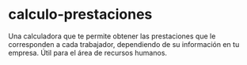# calculo-prestaciones
Una calculadora que te permite obtener las prestaciones que le corresponden a cada trabajador, dependiendo de su información en tu empresa. Útil para el área de recursos humanos.
